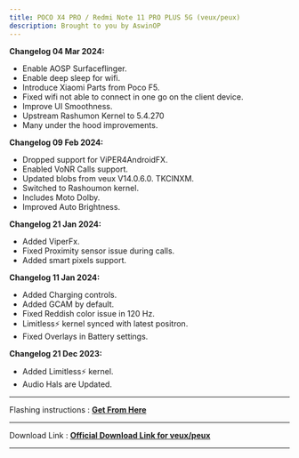 ```yaml
---
title: POCO X4 PRO / Redmi Note 11 PRO PLUS 5G (veux/peux)
description: Brought to you by AswinOP
---
```


<b>Changelog 04 Mar 2024:</b>
- Enable AOSP Surfaceflinger.
- Enable deep sleep for wifi.
- Introduce Xiaomi Parts from Poco F5.
- Fixed wifi not able to connect in one go on the client device.
- Improve UI Smoothness.
- Upstream Rashumon Kernel to 5.4.270
- Many under the hood improvements.

<b>Changelog 09 Feb 2024:</b>
- Dropped support for ViPER4AndroidFX.
- Enabled VoNR Calls support.
- Updated blobs from veux V14.0.6.0. TKCINXM.
- Switched to Rashoumon kernel.
- Includes Moto Dolby.
- Improved Auto Brightness.

<b>Changelog 21 Jan 2024:</b>
- Added ViperFx.
- Fixed Proximity sensor issue during calls.
- Added smart pixels support.

<b>Changelog 11 Jan 2024:</b>
- Added Charging controls.
- Added GCAM by default.
- Fixed Reddish color issue in 120 Hz.
- Limitless⚡ kernel synced with latest positron.
- Fixed Overlays in Battery settings.

<b>Changelog 21 Dec 2023:</b>
- Added Limitless⚡ kernel.
- Audio Hals are Updated.

----
Flashing instructions : [**Get From Here**](veux_inst.md)

----
Download Link : [**Official Download Link for veux/peux**](https://sourceforge.net/projects/projectmatrixx/files/Android-14/veux/)

----